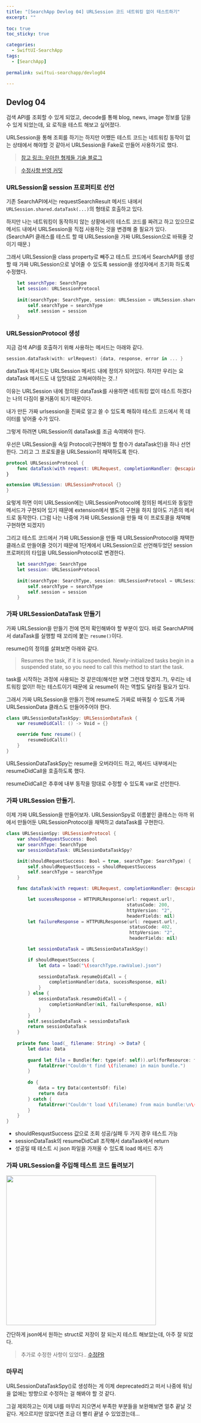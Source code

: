 ```yaml
---
title: "[SearchApp Devlog 04] URLSession 코드 네트워킹 없이 테스트하기"
excerpt: ""
  
toc: true
toc_sticky: true

categories:
  - SwiftUI-SearchApp
tags:
  - [SearchApp]
  
permalink: swiftui-searchapp/devlog04

---
```


## Devlog 04

검색 API를 조회할 수 있게 되었고, decode를 통해 blog, news, image 정보를 담을 수 있게 되었는데, 요 로직을 테스트 해보고 싶어졌다.

URLSession을 통해 조회를 하기는 하지만 어쨌든 테스트 코드는 네트워킹 동작이 없는 상태에서 해야할 것 같아서 URLSession을 Fake로 만들어 사용하기로 했다.

> [참고 링크: 우아한 형제들 기술 블로그](https://techblog.woowahan.com/2704/)

> [수정사항 반영 커밋](https://github.com/eunjooChoi/SearchApp/commit/20dec7cb6a484631d6a020b94f8aa105fa134b49)

### URLSession을 session 프로퍼티로 선언

기존 SearchAPI에서는 requestSearchResult 메서드 내에서 `URLSession.shared.dataTask(...)`의 형태로 호출하고 있다.

하지만 나는 네트워킹이 동작하지 않는 상황에서의 테스트 코드를 짜려고 하고 있으므로 메서드 내에서 URLSession을 직접 사용하는 것을 변경해 줄 필요가 있다. (SearchAPI 클래스를 테스트 할 때 URLSession을 가짜 URLSession으로 바꿔줄 것이기 때문.)

그래서 URLSession을 class property로 빼주고 테스트 코드에서 SearchAPI를 생성할 때 가짜 URLSession으로 넣어줄 수 있도록 session을 생성자에서 초기화 하도록 수정했다.

```swift
    let searchType: SearchType
    let session: URLSessionProtocol
    
    init(searchType: SearchType, session: URLSession = URLSession.shared) {
        self.searchType = searchType
        self.session = session
    }
```

### URLSessionProtocol 생성

지금 검색 API를 호출하기 위해 사용하는 메서드는 아래와 같다.

```swift
session.dataTask(with: urlRequest) {data, response, error in ... }
```

dataTask 메서드는 URLSession 메서드 내에 정의가 되어있다. 하지만 우리는 요 dataTask 메서드도 내 입맛대로 고쳐써야하는 것..!

이유는 URLSession 내에 정의된 dataTask를 사용하면 네트워킹 없이 테스트 하겠다는 나의 다짐이 물거품이 되기 때문이다.

내가 만든 가짜 urlsession을 진짜로 알고 쓸 수 있도록 해줘야 테스트 코드에서 목 데이터를 넣어줄 수가 있다.

그렇게 하려면 URLSession의 dataTask를 조금 속여봐야 한다.

우선은 URLSession을 속일 Protocol(구현해야 할 함수가 dataTask인)을 하나 선언한다. 그리고 그 프로토콜을 URLSession이 채택하도록 한다.

```swift
protocol URLSessionProtocol {
    func dataTask(with request: URLRequest, completionHandler: @escaping (Data?, URLResponse?, Error?) -> Void) -> URLSessionDataTask
}

extension URLSession: URLSessionProtocol {}
}
```
요렇게 하면 이미 URLSession에는 URLSessionProtocol에 정의된 메서드와 동일한 메서드가 구현되어 있기 때문에 extension에서 별도의 구현을 하지 않아도 기존의 메서드로 동작한다. (그럼 나는 나중에 가짜 URLSession을 만들 때 이 프로토콜을 채택해 구현하면 되겠지!)

그리고 테스트 코드에서 가짜 URLSession을 만들 때 URLSessionProtocol을 채택한 클래스로 만들어줄 것이기 때문에 1단계에서 URLSession으로 선언해두었던 session 프로퍼티의 타입을 URLSessionProtocol로 변경한다.

```swift
    let searchType: SearchType
    let session: URLSessionProtocol
    
    init(searchType: SearchType, session: URLSessionProtocol = URLSession.shared) {
        self.searchType = searchType
        self.session = session
    }
```

### 가짜 URLSessionDataTask 만들기

가짜 URLSession을 만들기 전에 먼저 확인해봐야 할 부분이 있다. 바로 SearchAPI에서 dataTask를 실행할 때 꼬리에 붙는 `resume()`이다.

resume()의 정의를 살펴보면 아래와 같다.

> Resumes the task, if it is suspended. Newly-initialized tasks begin in a suspended state, so you need to call this method to start the task.

task를 시작하는 과정에 사용되는 것 같은데(해석만 보면 그런데 맞겠지..?), 우리는 네트워킹 없이!! 하는 테스트이기 때문에 요 resume이 하는 역할도 달라질 필요가 있다.

그래서 가짜 URLSession을 만들기 전에 resume도 가짜로 바꿔칠 수 있도록 가짜 URLSessionData 클래스도 만들어주어야 한다.

```swift
class URLSessionDataTaskSpy: URLSessionDataTask {
    var resumeDidCall: () -> Void = {}

    override func resume() {
        resumeDidCall()
    }
}
```

URLSessionDataTaskSpy는 resume을 오버라이드 하고, 메서드 내부에서는 resumeDidCall을 호출하도록 했다.

resumeDidCall은 추후에 내부 동작을 맘대로 수정할 수 있도록 var로 선언한다.

### 가짜 URLSession 만들기.

이제 가짜 URLSession을 만들어보자. URLSessionSpy로 이름붙인 클래스는 아까 위에서 만들어둔 URLSessionProtocol을 채택하고 dataTask를 구현한다.

```swift
class URLSessionSpy: URLSessionProtocol {
    var shouldRequestSuccess: Bool
    var searchType: SearchType
    var sessionDataTask: URLSessionDataTaskSpy?

    init(shouldRequestSuccess: Bool = true, searchType: SearchType) {
        self.shouldRequestSuccess = shouldRequestSuccess
        self.searchType = searchType
    }

    func dataTask(with request: URLRequest, completionHandler: @escaping (Data?, URLResponse?, Error?) -> Void) -> URLSessionDataTask {

        let sucessResponse = HTTPURLResponse(url: request.url!,
                                             statusCode: 200,
                                             httpVersion: "2",
                                             headerFields: nil)
        let failureResponse = HTTPURLResponse(url: request.url!,
                                              statusCode: 402,
                                              httpVersion: "2",
                                              headerFields: nil)

        let sessionDataTask = URLSessionDataTaskSpy()

        if shouldRequestSuccess {
            let data = load("\(searchType.rawValue).json")
            
            sessionDataTask.resumeDidCall = {
                completionHandler(data, sucessResponse, nil)
            }
        } else {
            sessionDataTask.resumeDidCall = {
                completionHandler(nil, failureResponse, nil)
            }
        }
        self.sessionDataTask = sessionDataTask
        return sessionDataTask
    }
    
    private func load(_ filename: String) -> Data? {
        let data: Data
        
        guard let file = Bundle(for: type(of: self)).url(forResource: filename, withExtension: nil) else {
            fatalError("Couldn't find \(filename) in main bundle.")
        }
        
        do {
            data = try Data(contentsOf: file)
            return data
        } catch {
            fatalError("Couldn't load \(filename) from main bundle:\n\(error)")
        }
    }
}
```

- shouldResqustSuccess 값으로 조회 성공/실패 두 가지 경우 테스트 가능
- sessionDataTask의 resumeDidCall 조작해서 dataTask에서 return
- 성공일 때 테스트 시 json 파일을 가져올 수 있도록 load 메서드 추가

### 가짜 URLSession을 주입해 테스트 코드 돌려보기
<img src="https://user-images.githubusercontent.com/22000470/189937615-360fe0d2-ef33-40ff-b0df-0c3920109179.png" width="400">

간단하게 json에서 원하는 struct로 저장이 잘 되는지 테스트 해보았는데, 아주 잘 되었다.

> 추가로 수정한 사항이 있었다.. [수정PR](https://github.com/eunjooChoi/SearchApp/pull/11)

### 마무리

URLSessionDataTaskSpy()로 생성하는 게 이제 deprecated라고 떠서 나중에 워닝을 없애는 방향으로 수정하는 걸 해봐야 할 것 같다.

그걸 제외하고는 이제 UI를 마무리 지으면서 부족한 부분들을 보완해보면 얼추 끝날 것 같다. 게으르지만 않았다면 조금 더 빨리 끝낼 수 있었겠는데...
